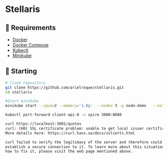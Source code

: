 # Stellaris

## :bookmark: Requirements
- [Docker](https://docs.docker.com/engine/install/ubuntu/) 
- [Docker Compose](https://docs.docker.com/compose/install/) 
- [Kubectl](https://kubernetes.io/docs/tasks/tools/install-kubectl-linux/)
- [Minikube](https://minikube.sigs.k8s.io/docs/start/)

## :triangular_flag_on_post: Starting


```bash
# Clone repository
git clone https://github.com/arielroque/stellaris.git
cd stellaris

#Start minikube
minikube start --cpus=2 --memory='1.8g'  --nodes 3 -p node-demo   --extra-config=apiserver.service-account-signing-key-file=/var/lib/minikube/certs/sa.key     --extra-config=apiserver.service-account-key-file=/var/lib/minikube/certs/sa.pub     --extra-config=apiserver.service-account-issuer=api     --extra-config=apiserver.service-account-api-audiences=api,spire-server     --extra-config=apiserver.authorization-mode=Node,RBAC
```

```bash
kubectl port-forward client-api-0 -n spire 3000:8080

```


```bash
curl https://localhost:3001/quotes
curl: (60) SSL certificate problem: unable to get local issuer certificate
More details here: https://curl.haxx.se/docs/sslcerts.html

curl failed to verify the legitimacy of the server and therefore could not
establish a secure connection to it. To learn more about this situation and
how to fix it, please visit the web page mentioned above.
```